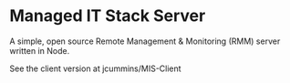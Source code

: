Managed IT Stack Server
==========

A simple, open source Remote Management & Monitoring (RMM) server written in Node.

See the client version at jcummins/MIS-Client